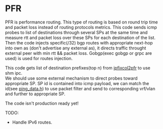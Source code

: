 # **PFR**  

PFR is performance routing. This type of routing is based on round trip time 
and packet loss instead of routing protocols metrics.
This code sends icmp probes to list of destinations through several SPs at the same time
and measure rtt and packet loss over these SPs for each destination of the list.
Then the code injects specific(/32) bgp routes with appropriate next-hop 
into own as (don't advertise any external as), it directs traffic throught 
external peer with min rtt && packet loss. Gobgp(exec gobgp or grpc are used) is used for routes injection.  

This code gets list of destination prefixes(top n) from [ipfixcol2pfr](https://github.com/mityagz/ipfixcol2pfr) to use shm ipc.  
We should use some external mechanism to direct probes toward appropriate SP.
SP id is contained into icmp payload, we can match the id(see [ping_data.h](https://github.com/mityagz/pfr/tree/master/src/ping_data.h)) to use packet filter and send to corresponding vrf/vlan and further to appropriate SP.

The code isn't production ready yet!

TODO:  

* Handle IPv6 routes.
